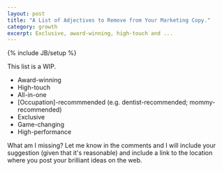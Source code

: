 ```yaml
---
layout: post
title: "A List of Adjectives to Remove from Your Marketing Copy."
category: growth
excerpt: Exclusive, award-winning, high-touch and ...
---
```

{% include JB/setup %}

This list is a WIP. 

* Award-winning  
* High-touch  
* All-in-one  
* [Occupation]-recommmended (e.g. dentist-recommended; mommy-recommended)  
* Exclusive  
* Game-changing  
* High-performance  


What am I missing? Let me know in the comments and I will include your suggestion (given that it's reasonable) and include a link to the location where you post your brilliant ideas on the web.  
